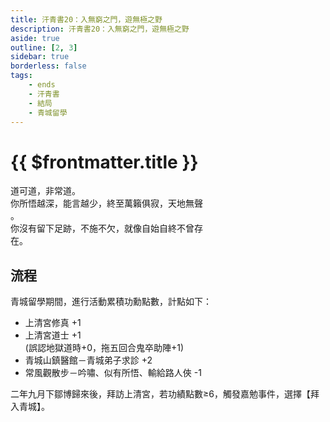 ```yaml
---
title: 汗青書20：入無窮之門，遊無極之野
description: 汗青書20：入無窮之門，遊無極之野
aside: true
outline: [2, 3]
sidebar: true
borderless: false
tags:
    - ends
    - 汗青書
    - 結局
    - 青城留學
---
```


# {{ $frontmatter.title }}

<EndBackground no=20 title="入無窮之門，遊無極之野">
道可道，非常道。<br>
你所悟越深，能言越少，終至萬籟俱寂，天地無聲<br>
。<br>
你沒有留下足跡，不施不欠，就像自始自終不曾存<br>
在。<br>
<!-- 此處因排版, 放入部分空行, 無理由請勿移除 -->
</EndBackground>

## 流程

青城留學期間，進行活動累積功勳點數，計點如下：
+ 上清宮修真 +1
+ 上清宮道士 +1<br>
(誤認地獄道時+0，拖五回合鬼卒助陣+1)
+ 青城山鎮醫館－青城弟子求診 +2
+ 常風觀散步－吟嘯、似有所悟、輸給路人俠 -1

二年九月下鄒博歸來後，拜訪上清宮，若功績點數≥6，觸發嘉勉事件，選擇【拜入青城】。
